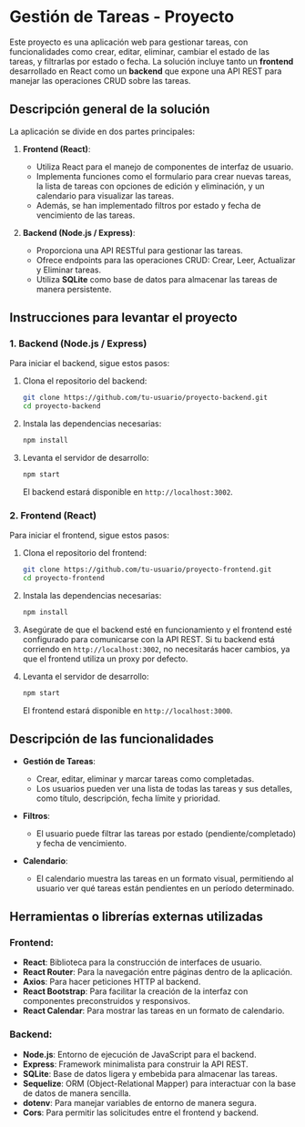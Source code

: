 # Gestión de Tareas - Proyecto

Este proyecto es una aplicación web para gestionar tareas, con funcionalidades como crear, editar, eliminar, cambiar el estado de las tareas, y filtrarlas por estado o fecha. La solución incluye tanto un **frontend** desarrollado en React como un **backend** que expone una API REST para manejar las operaciones CRUD sobre las tareas.

## Descripción general de la solución

La aplicación se divide en dos partes principales:
1. **Frontend (React)**: 
   - Utiliza React para el manejo de componentes de interfaz de usuario.
   - Implementa funciones como el formulario para crear nuevas tareas, la lista de tareas con opciones de edición y eliminación, y un calendario para visualizar las tareas.
   - Además, se han implementado filtros por estado y fecha de vencimiento de las tareas.

2. **Backend (Node.js / Express)**:
   - Proporciona una API RESTful para gestionar las tareas.
   - Ofrece endpoints para las operaciones CRUD: Crear, Leer, Actualizar y Eliminar tareas.
   - Utiliza **SQLite** como base de datos para almacenar las tareas de manera persistente.

## Instrucciones para levantar el proyecto

### 1. Backend (Node.js / Express)
Para iniciar el backend, sigue estos pasos:

1. Clona el repositorio del backend:
   ```bash
   git clone https://github.com/tu-usuario/proyecto-backend.git
   cd proyecto-backend
   ```

2. Instala las dependencias necesarias:
   ```bash
   npm install
   ```

3. Levanta el servidor de desarrollo:
   ```bash
   npm start
   ```

   El backend estará disponible en `http://localhost:3002`.

### 2. Frontend (React)
Para iniciar el frontend, sigue estos pasos:

1. Clona el repositorio del frontend:
   ```bash
   git clone https://github.com/tu-usuario/proyecto-frontend.git
   cd proyecto-frontend
   ```

2. Instala las dependencias necesarias:
   ```bash
   npm install
   ```

3. Asegúrate de que el backend esté en funcionamiento y el frontend esté configurado para comunicarse con la API REST. Si tu backend está corriendo en `http://localhost:3002`, no necesitarás hacer cambios, ya que el frontend utiliza un proxy por defecto.

4. Levanta el servidor de desarrollo:
   ```bash
   npm start
   ```

   El frontend estará disponible en `http://localhost:3000`.

## Descripción de las funcionalidades

- **Gestión de Tareas**:
  - Crear, editar, eliminar y marcar tareas como completadas.
  - Los usuarios pueden ver una lista de todas las tareas y sus detalles, como título, descripción, fecha límite y prioridad.

- **Filtros**:
  - El usuario puede filtrar las tareas por estado (pendiente/completado) y fecha de vencimiento.

- **Calendario**:
  - El calendario muestra las tareas en un formato visual, permitiendo al usuario ver qué tareas están pendientes en un período determinado.

## Herramientas o librerías externas utilizadas

### Frontend:
- **React**: Biblioteca para la construcción de interfaces de usuario.
- **React Router**: Para la navegación entre páginas dentro de la aplicación.
- **Axios**: Para hacer peticiones HTTP al backend.
- **React Bootstrap**: Para facilitar la creación de la interfaz con componentes preconstruidos y responsivos.
- **React Calendar**: Para mostrar las tareas en un formato de calendario.

### Backend:
- **Node.js**: Entorno de ejecución de JavaScript para el backend.
- **Express**: Framework minimalista para construir la API REST.
- **SQLite**: Base de datos ligera y embebida para almacenar las tareas.
- **Sequelize**: ORM (Object-Relational Mapper) para interactuar con la base de datos de manera sencilla.
- **dotenv**: Para manejar variables de entorno de manera segura.
- **Cors**: Para permitir las solicitudes entre el frontend y backend.

